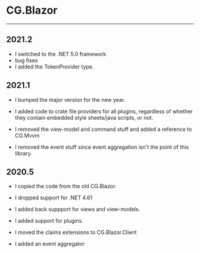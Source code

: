 # CG.Blazor
---

## 2021.2

* I switched to the .NET 5.0 framework
* bug fixes
* I added the TokenProvider type.

## 2021.1

* I bumped the major version for the new year.

* I added code to crate file providers for all plugins, regardless of whether they contain embedded style sheets/java scripts, or not.

* I removed the view-model and command stuff and added a reference to CG.Mvvm

* I removed the event stuff since event aggregation isn't the point of this library.

## 2020.5

* I copied the code from the old CG.Blazor.

* I dropped support for .NET 4.61

* I added back suppport for views and view-models.

* I added support for plugins.

* I moved the claims extensions to CG.Blazor.Client

* I added an event aggregator

